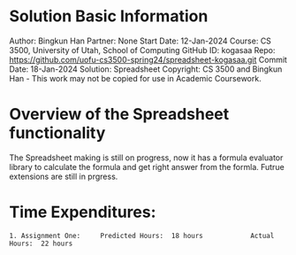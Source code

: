 # Solution Basic Information
Author: Bingkun Han
Partner: None
Start Date: 12-Jan-2024
Course: CS 3500, University of Utah, School of Computing
GitHub ID: kogasaa
Repo: https://github.com/uofu-cs3500-spring24/spreadsheet-kogasaa.git
Commit Date: 18-Jan-2024
Solution: Spreadsheet
Copyright: CS 3500 and Bingkun Han - This work may not be copied for use in Academic Coursework.


# Overview of the Spreadsheet functionality

The Spreadsheet making is still on progress, now it has a formula evaluator library to calculate the 
formula and get right answer from the formla. Futrue extensions are still in prgress.


# Time Expenditures:
	
	1. Assignment One:     Predicted Hours:  18 hours            Actual Hours:  22 hours
